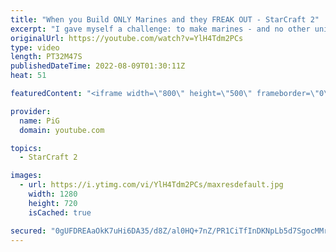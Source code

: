 ```yaml
---
title: "When you Build ONLY Marines and they FREAK OUT - StarCraft 2"
excerpt: "I gave myself a challenge: to make marines - and no other unit. Let's see how it does on the StarCraft 2 ladder -- 🐷 Second Channel for Learning StarCraft 2: https://www.youtube.com/c/PiGRandom 🐷 Third Channel for Daily Pro Casts: https://www.youtube.com/c/PiGCasts -- 🐷 Watch live at https://www.twitch.tv/x5_pig"
originalUrl: https://youtube.com/watch?v=YlH4Tdm2PCs
type: video
length: PT32M47S
publishedDateTime: 2022-08-09T01:30:11Z
heat: 51

featuredContent: "<iframe width=\"800\" height=\"500\" frameborder=\"0\" src=\"https://www.youtube.com/embed/YlH4Tdm2PCs\" allow=\"accelerometer; autoplay; encrypted-media; gyroscope; picture-in-picture\" allowfullscreen></iframe>"

provider:
  name: PiG
  domain: youtube.com

topics:
  - StarCraft 2

images:
  - url: https://i.ytimg.com/vi/YlH4Tdm2PCs/maxresdefault.jpg
    width: 1280
    height: 720
    isCached: true

secured: "0gUFDREAaOkK7uHi6DA35/d8Z/al0HQ+7nZ/PR1CiTfInDKNpLb5d7SgocMMr/8yM+tJIcUNa+loUmUTRmNzjA9DSI7RrWsTsoukGVVnSk5TPl8NcHm9yTq6FHrBHrtF23QlRVjhLVjMqt27OtSahQgsSvURf6X42ifgxKUti6orFjt7cohe2l3jFNNAohjDmYtDfqukK7o3LPdEd0y6TpZIzpc/eNUbkVuzM2Pia0kK/Tg3n0WjxMo9ysuzAa2eN+VWUBRGbf18ZkvVkur+Sj3LnI2hVhgXB7vS91iBFGejS1P4BBVVFZURbYg98Cz1ynoSzHSKTNZ6EMW7I9vEIvsWT1Ja0JzshqRT6/tahIpS+/IkgsDfSvieYNNJxhRupXtdR0cZMSS7cgIAK2N2jF/24dIG4F0PhnJ7QOYWe+w=;SFD2oT8wSGnDYXg8SjrEVA=="
---
```


